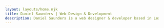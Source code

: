 ```yaml
---
layout: layouts/home.njk
title: Daniel Saunders | Web Design & Development
description: Daniel Saunders is a web designer & developer based in Los Angeles.
---
```



